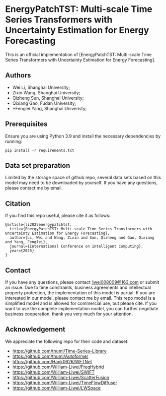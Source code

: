 # EnergyPatchTST: Multi-scale Time Series Transformers with Uncertainty Estimation for Energy Forecasting

This is an official implementation of [EnergyPatchTST: Multi-scale Time Series Transformers with Uncertainty Estimation for Energy Forecasting].

## Authors

- Wei Li, Shanghai University;
- Zixin Wang, Shanghai University;
- Qizheng Sun, Shanghai University;
- Qixiang Gao, Fudan University;
- *Fenglei Yang, Shanghai Univeristy;

## Prerequisites

Ensure you are using Python 3.9 and install the necessary dependencies by running:

```
pip install -r requirements.txt
```

## Data set preparation

Limited by the storage space of github repo, several data sets based on this model may need to be downloaded by yourself. If you have any questions, please contact me by email.


## Citation

If you find this repo useful, please cite it as follows:

```
@article{li2025energypatchtst,
  title={EnergyPatchTST: Multi-scale Time Series Transformers with Uncertainty Estimation for Energy Forecasting},
  author={Li, Wei and Wang, Zixin and Sun, Qizheng and Gao, Qixiang and Yang, Fenglei},
  journal={International Conference on Intelligent Computing},
  year={2025}
}
```


## Contact

If you have any questions, please contact <liwei008009@163.com> or submit an issue.
Due to time constraints, business agreements and intellectual property protection, the implementation of this model is partial. If you are interested in our model, please contact me by email.
This repo model is a simplified model and is allowed for commercial use, but please cite. If you want to use the complete implementation model, you can further negotiate business cooperation, thank you very much for your attention.

## Acknowledgement

We appreciate the following repo for their code and dataset:

- https://github.com/thuml/Time-Series-Library
- https://github.com/thuml/Autoformer
- https://github.com/Hank0626/WFTNet
- https://github.com/William-Liwei/FreqHybrid
- https://github.com/William-Liwei/SWIFT
- https://github.com/William-Liwei/ScatterFusion
- https://github.com/William-Liwei/TimeFlowDiffuser
- https://github.com/William-Liwei/LWSpace
